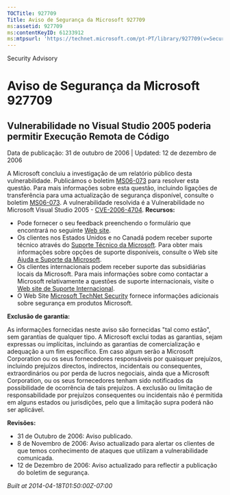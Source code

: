 ```yaml
---
TOCTitle: 927709
Title: Aviso de Segurança da Microsoft 927709
ms:assetid: 927709
ms:contentKeyID: 61233912
ms:mtpsurl: 'https://technet.microsoft.com/pt-PT/library/927709(v=Security.10)'
---
```


Security Advisory

Aviso de Segurança da Microsoft 927709
======================================

Vulnerabilidade no Visual Studio 2005 poderia permitir Execução Remota de Código
--------------------------------------------------------------------------------

Data de publicação: 31 de outubro de 2006 | Updated: 12 de dezembro de 2006

A Microsoft concluiu a investigação de um relatório público desta vulnerabilidade. Publicámos o boletim [MS06-073](http://go.microsoft.com/fwlink/?linkid=79426) para resolver esta questão. Para mais informações sobre esta questão, incluindo ligações de transferência para uma actualização de segurança disponível, consulte o boletim [MS06-073](http://go.microsoft.com/fwlink/?linkid=79426). A vulnerabilidade resolvida é a Vulnerabilidade no Microsoft Visual Studio 2005 - [CVE-2006-4704](http://www.cve.mitre.org/cgi-bin/cvename.cgi?name=cve-2006-4704).
**Recursos:**

-   Pode fornecer o seu feedback preenchendo o formulário que encontrará no seguinte [Web site](https://support.microsoft.com/common/survey.aspx?scid=sw;en;1257&amp;showpage=1&amp;ws=technet&amp;sd=tech).
-   Os clientes nos Estados Unidos e no Canadá podem receber suporte técnico através do [Suporte Técnico da Microsoft](http://go.microsoft.com/fwlink/?linkid=21131). Para obter mais informações sobre opções de suporte disponíveis, consulte o Web site [Ajuda e Suporte da Microsoft](http://support.microsoft.com/).
-   Os clientes internacionais podem receber suporte das subsidiárias locais da Microsoft. Para mais informações sobre como contactar a Microsoft relativamente a questões de suporte internacionais, visite o [Web site de Suporte Internacional](http://go.microsoft.com/fwlink/?linkid=21155).
-   O Web Site [Microsoft TechNet Security](http://go.microsoft.com/fwlink/?linkid=21132) fornece informações adicionais sobre segurança em produtos Microsoft.

**Exclusão de garantia:**

As informações fornecidas neste aviso são fornecidas "tal como estão", sem garantias de qualquer tipo. A Microsoft exclui todas as garantias, sejam expressas ou implícitas, incluindo as garantias de comercialização e adequação a um fim específico. Em caso algum serão a Microsoft Corporation ou os seus fornecedores responsáveis por quaisquer prejuízos, incluindo prejuízos directos, indirectos, incidentais ou consequentes, extraordinários ou por perda de lucros negociais, ainda que a Microsoft Corporation, ou os seus fornecedores tenham sido notificados da possibilidade de ocorrência de tais prejuízos. A exclusão ou limitação de responsabilidade por prejuízos consequentes ou incidentais não é permitida em alguns estados ou jurisdições, pelo que a limitação supra poderá não ser aplicável.

**Revisões:**

-   31 de Outubro de 2006: Aviso publicado.
-   8 de Novembro de 2006: Aviso actualizado para alertar os clientes de que temos conhecimento de ataques que utilizam a vulnerabilidade comunicada.
-   12 de Dezembro de 2006: Aviso actualizado para reflectir a publicação do boletim de segurança.

*Built at 2014-04-18T01:50:00Z-07:00*
